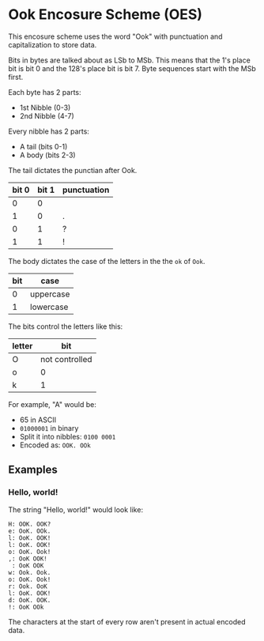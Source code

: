 # Ook Encosure Scheme (OES)

This encosure scheme uses the word "Ook" with punctuation and capitalization to store data.

Bits in bytes are talked about as LSb to MSb.
This means that the 1's place bit is bit 0 and the 128's place bit is bit 7.
Byte sequences start with the MSb first.

Each byte has 2 parts:
- 1st Nibble (0-3)
- 2nd Nibble (4-7)

Every nibble has 2 parts:
- A tail (bits 0-1)
- A body (bits 2-3)

The tail dictates the punctian after Ook.

| bit 0 | bit 1 | punctuation |
| ----- | ----- | ----------- |
| 0     | 0     |             |
| 1     | 0     | .           |
| 0     | 1     | ?           |
| 1     | 1     | !           |

The body dictates the case of the letters in the the `ok` of `Ook`.

| bit | case      |
| --- | --------- |
| 0   | uppercase |
| 1   | lowercase |

The bits control the letters like this:

| letter | bit              |
| ------ | ---------------- |
| O      | not controlled   |
| o      | 0                |
| k      | 1                |

For example, "A" would be:
- 65 in ASCII
- `01000001` in binary
- Split it into nibbles: `0100 0001`
- Encoded as: `OOK. OOk`

## Examples

### Hello, world!

The string "Hello, world!" would look like:
```
H: OOK. OOK?
e: OoK. OOk.
l: OoK. OOK!
l: OoK. OOK!
o: OoK. Ook!
,: OoK OOK!
 : OoK OOK
w: Ook. Ook.
o: OoK. Ook!
r: Ook. OoK
l: OoK. OOK!
d: OoK. OOK.
!: OoK OOk
```

The characters at the start of every row aren't present in actual encoded data.